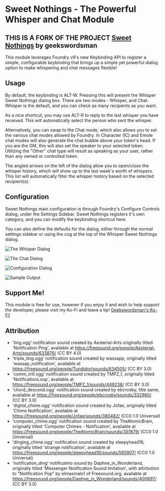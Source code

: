 # Sweet Nothings - The Powerful Whisper and Chat Module

## THIS IS A FORK OF THE PROJECT [Sweet Nothings](https://gitlab.com/geekswordsman/SweetNothings) by geekswordsman

This module leverages Foundry v9's new Keybinding API to register a simple, configurable keybinding that brings up a simple yet powerful dialog option to make whispering and chat messages flexible!

## Usage

By default, the keybinding is ALT-W.  Pressing this will present the Whisper Sweet Nothings dialog box.  There are two modes - Whisper, and Chat.  Whisper is the default, and you can check as many recipients as you want.

As a nice shortcut, you may use ALT-R to reply to the last whisper you have received.  This will automatically select the person who sent the whisper.

Alternatively, you can swap to the Chat mode, which also allows you to set the various chat modes allowed by Foundry.  In Character (IC) and Emote chat modes will also generate the chat bubble above your token's head.  If you are the GM, this will also set the speaker to your selected token.  Utilizing the "Other" chat type will result as speaking as your user, rather than any owned or controlled token.

The angled arrows on the left of the dialog allow you to open/close the whisper history, which will show up to the last week's worth of whispers.  This list will automatically filter 
the whisper history based on the selected recipient(s).

## Configuration

Sweet Nothings main configuration is through Foundry's Configure Controls dialog, under the Settings Sidebar.  Sweet Nothings registers it's own category, and you can modify the keybinding shortcut here.

You can also define the defaults for the dialog, either through the normal settings sidebar or using the cog at the top of the Whisper Sweet Nothings dialog.

![The Whisper Dialog](https://gitlab.com/geekswordsman/SweetNothings/-/wikis/uploads/16a37434911ceef2d838d4eaa9350870/Sweet_Nothings_Whisper_Dialog_1_3.webp)

![The Chat Dialog](https://gitlab.com/geekswordsman/SweetNothings/-/wikis/uploads/a9d2f527bf42d62f561cff27c1ddfdfe/Sweet_Nothings_Chat_Dialog.JPG)

![Configuration Dialog](https://gitlab.com/geekswordsman/SweetNothings/-/wikis/uploads/39e0f053cd987f6548876a676e2ee188/Sweet_Nothings_Config_1_3_1.webp)

![Sample Output](https://gitlab.com/geekswordsman/SweetNothings/-/wikis/uploads/f2acfee538cdbd00a6870f55910dcdf6/Sweet_Nothings_Sample.JPG)

## Support Me!
This module is free for use, however if you enjoy it and wish to help support the developer, please visit my Ko-Fi and leave a tip! [Geekswordsman's Ko-Fi!](https://ko-fi.com/geekswordsman)

## Attribution
- 'ting.ogg' notification sound created by Aesterial-Arts originally titled 'Notification Ping', available at https://freesound.org/people/Aesterial-Arts/sounds/633876/ (CC BY 4.0)
- 'triple_ting.ogg' notification sound created by wassapp, originally titled 'wassap_notification', available at https://freesound.org/people/Tundidor/sounds/634505/ (CC BY 3.0)
- 'comm_trill.ogg' notification sound created by TMPZ_1, originally titled 'NotificationLoop', available at https://freesound.org/people/TMPZ_1/sounds/449238/ (CC BY 3.0)
- 'chord_descend.ogg' notification sound created by ebcrosby, title same, available at https://freesound.org/people/ebcrosby/sounds/332960/ (CC BY 3.0)
- 'digital_chime.ogg' notification sound created by Jofae, originally titled 'Chime Notification', available at https://freesound.org/people/Jofae/sounds/380482/ (CC0 1.0 Universal)
- 'computer_chime.ogg' notification sound created by TheAtomicBrain, originally titled 'Computer Chimes - Notification', available at https://freesound.org/people/TheAtomicBrain/sounds/351879/ (CC0 1.0 Universal)
- 'dinging_chime.ogg' notification sound created by sleepyhead16, originally titled 'strange notification', available at https://freesound.org/people/sleepyhead16/sounds/565907/ (CC0 1.0 Universal)
- 'notification_ding' notificatnio sound by Daphne_in_Wonderland, originally titled 'Messenger Notification Sound Imitation', with attirbution to "Notification Pop" by elmasmalo1 of Freesound.org, available at https://freesound.org/people/Daphne_in_Wonderland/sounds/400697/ (CC BY 3.0)

